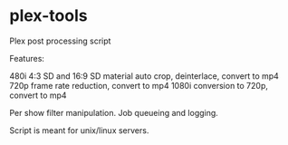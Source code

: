 # plex-tools
Plex post processing script

Features:

480i 4:3 SD and 16:9 SD material auto crop, deinterlace, convert to mp4
720p frame rate reduction, convert to mp4
1080i conversion to 720p, convert to mp4

Per show filter manipulation.
Job queueing and logging.

Script is meant for unix/linux servers.
